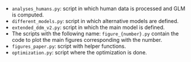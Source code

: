 
* ```analyses_humans.py```: script in which human data is processed and GLM is computed.
* ```different_models.py```: script in which alternative models are defined.
* ```extended_ddm_v2.py```: script in which the main model is defined.
* The scripts with the following name: ```figure_{number}.py``` contain the code to plot the main figures corresponding with the number.
* ```figures_paper.py```: script with helper functions.
* ```optimization.py```: script where the optimization is done.
